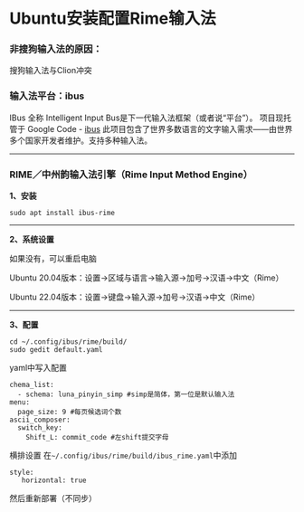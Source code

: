 # Ubuntu安装配置Rime输入法

### 非搜狗输入法的原因：

搜狗输入法与Clion冲突

### 输入法平台：ibus

IBus 全称 Intelligent Input Bus是下一代输入法框架（或者说“平台”）。 项目现托管于 Google Code - [ibus](https://code.google.com/p/ibus/) 此项目包含了世界多数语言的文字输入需求——由世界多个国家开发者维护。支持多种输入法。

---

### RIME／中州韵输入法引擎（Rime Input Method Engine）

**1、安装**

```
sudo apt install ibus-rime
```

---

**2、系统设置**

如果没有，可以重启电脑

Ubuntu 20.04版本：设置->区域与语言->输入源->加号->汉语->中文（Rime）

Ubuntu 22.04版本：设置->键盘->输入源->加号->汉语->中文（Rime）

---

**3、配置**

```
cd ~/.config/ibus/rime/build/
sudo gedit default.yaml
```

yaml中写入配置

```
chema_list:   
  - schema: luna_pinyin_simp #simp是简体，第一位是默认输入法 
menu:
  page_size: 9 #每页候选词个数
ascii_composer:
  switch_key:
    Shift_L: commit_code #左shift提交字母
```

横排设置
在```~/.config/ibus/rime/build/ibus_rime.yaml```中添加
```
style:
   horizontal: true
```

然后重新部署（不同步）

